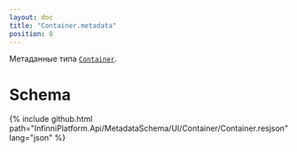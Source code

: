 ```yaml
---
layout: doc
title: "Container.metadata"
position: 0
---
```


Метаданные типа [`Container`](../).

# Schema

{% include github.html path="InfinniPlatform.Api/MetadataSchema/UI/Container/Container.resjson" lang="json" %}
